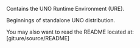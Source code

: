 Contains the UNO Runtime Environment (URE).

Beginnings of standalone UNO distribution.


You may also want to read the README located at:
[git:ure/source/README]

